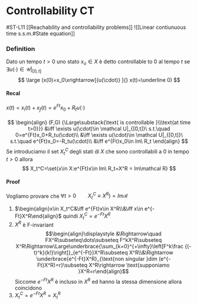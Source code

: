 # Controllability CT
#ST-L11 
[[Reachability and controllability problems]]
![[Linear contiunuous time s.s.m.#State equation]] 

### Definition
Dato un tempo $t>0$ uno stato $x_o\in X$ è detto controllable to 0 al tempo $t$ se $\exists u(\cdot)\in\mathcal U|_{[0,t]}$ 
$$
\large
(x(0)=x_0\xrightarrow[{u(\cdot)} ]{} x(t)=\underline 0)
$$
#### Recal
$x(t)=x_l(t)+x_f(t)=e^{Ft}x_0+R_tu(\cdot)$ 
####
$$
\begin{align}
(F,G) {\Large\substack{\text{ is controllable }\\\text{at time t>0}}}
&\iff \exists u(\cdot)\in \mathcal U|_{[0,t]}\ s.t.\quad 0=e^{Ft}x_0+R_tu(\cdot)\\
&\iff \exists u(\cdot)\in \mathcal U|_{[0,t]}\ s.t.\quad e^{Ft}x_0=-R_tu(\cdot)\\
&\iff e^{Ft}x_0\in Im\ R_t
\end{align}
$$
Se introduciamo il set $X^C_t$ degli stati di $X$ che sono controllabili a 0 in tempo  $t>0$ allora 
$$
X_t^C=\set{x\in X:e^{Ft}x\in Im\ R_t=X^R = Im\mathcal R}
$$
#### Proof
Vogliamo provare che  $\forall t>0\qquad X_t^C\equiv X^R)=Im \mathcal R$ 
1. $\begin{align}x\in X_t^C&\iff e^{Ft}x\in X^R\\&\iff x\in e^{-Ft}X^R\end{align}$ quindi $X_t^C=e^{-Ft}X^R$ 
2. $X^R$ è F-invariant 
	$$\begin{align}\displaystyle &\Rightarrow\quad FX^R\subseteq\dots\subseteq F^kX^R\subseteq X^R\Rightarrow\Large\underbrace{\sum_{k=0}^{+\infty}\left[F^k\frac {(-t)^k}{k!}\right]}_{e^{-Ft}}X^R\subseteq X^R\\&\Rightarrow \underbrace{e^{-Ft}X^R}_{\text{non singular }dim (e^{-Ft}X^R)=r}\subseteq X^R\rightarrow \text{supponiamo }X^R=r\end{align}$$
	Siccome $e^{-Ft}X^R$ è incluso in $X^R$ ed hanno la stessa dimensione allora coincidono
3. $X_t^C=e^{-Ft}X^R=X^R_t$ 